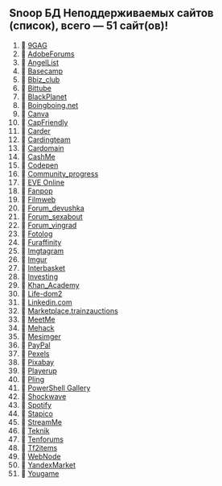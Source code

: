 ## Snoop БД Неподдерживаемых сайтов (список), всего — 51 сайт(ов)!
1. 🏴 [9GAG](https://9gag.com/)
2. 🏴 [AdobeForums](https://forums.adobe.com/)
3. 🏴 [AngelList](https://angel.co/)
4. 🏴 [Basecamp](https://basecamp.com/)
5. 🏴 [Bbiz_club](https://bbiz.club)
6. 🏴 [Bittube](https://bittube.tv)
7. 🏴 [BlackPlanet](http://blackplanet.com/)
8. 🏴 [Boingboing.net](https://boingboing.net/)
9. 🏴 [Canva](https://www.canva.com/)
10. 🏴 [CapFriendly](https://www.capfriendly.com/)
11. 🏴 [Carder](https://carder.one)
12. 🏴 [Cardingteam](https://cardingteam.cc)
13. 🏴 [Cardomain](http://www.cardomain.com)
14. 🏴 [CashMe](https://cash.me/)
15. 🏴 [Codepen](https://codepen.io/)
16. 🏴 [Community_progress](https://community.progress.com)
17. 🏴 [EVE Online](https://eveonline.com)
18. 🏴 [Fanpop](http://www.fanpop.com/)
19. 🏴 [Filmweb](https://www.filmweb.pl/user/adam)
20. 🏴 [Forum_devushka](http://forum.devushka.ru/)
21. 🏴 [Forum_sexabout](https://forum.sexabout.ru)
22. 🏴 [Forum_vingrad](https://forum.vingrad.ru)
23. 🏴 [Fotolog](https://fotolog.com/)
24. 🏴 [Furaffinity](https://www.furaffinity.net)
25. 🏴 [Imgtagram](https://imgtagram.com)
26. 🏴 [Imgur](https://imgur.com/)
27. 🏴 [Interbasket](https://www.interbasket.net/)
28. 🏴 [Investing](https://www.investing.com/)
29. 🏴 [Khan_Academy](https://www.khanacademy.org/)
30. 🏴 [Life-dom2](https://life-dom2.su)
31. 🏴 [Linkedin.com](https://www.linkedin.com/)
32. 🏴 [Marketplace.trainzauctions](https://marketplace.trainzauctions.com/)
33. 🏴 [MeetMe](https://www.meetme.com/)
34. 🏴 [Mehack](https://mehack.org/members)
35. 🏴 [Mesimger](https://mesimger.com/)
36. 🏴 [PayPal](https://www.paypal.me/)
37. 🏴 [Pexels](https://www.pexels.com/)
38. 🏴 [Pixabay](https://pixabay.com/)
39. 🏴 [Playerup](https://www.playerup.com/)
40. 🏴 [Pling](https://www.pling.com/)
41. 🏴 [PowerShell Gallery](https://www.powershellgallery.com)
42. 🏴 [Shockwave](http://www.shockwave.com/)
43. 🏴 [Spotify](https://open.spotify.com/)
44. 🏴 [Stapico](https://stapico.ru/)
45. 🏴 [StreamMe](https://www.stream.me/)
46. 🏴 [Teknik](https://teknik.io/)
47. 🏴 [Tenforums](https://www.tenforums.com)
48. 🏴 [Tf2items](http://www.tf2items.com)
49. 🏴 [WebNode](https://www.webnode.cz/)
50. 🏴 [YandexMarket](https://market.yandex.ru/)
51. 🏴 [Yougame](https://yougame.biz/)
